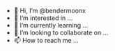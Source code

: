 - 👋 Hi, I’m @bendermoonx
- 👀 I’m interested in ...
- 🌱 I’m currently learning ...
- 💞️ I’m looking to collaborate on ...
- 📫 How to reach me ...

<!---
bendermoonx/bendermoonx is a ✨ special ✨ repository because its `README.md` (this file) appears on your GitHub profile.
You can click the Preview link to take a look at your changes.
--->

